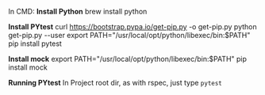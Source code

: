 In CMD:
**Install Python**
brew install python

**Install PYtest**
curl https://bootstrap.pypa.io/get-pip.py -o get-pip.py
python get-pip.py --user
export PATH="/usr/local/opt/python/libexec/bin:$PATH"
pip install pytest

**Install mock**
export PATH="/usr/local/opt/python/libexec/bin:$PATH"
pip install mock

**Running PYtest**
In Project root dir, as with rspec, just type `pytest`

